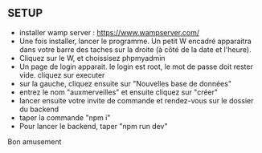 ## SETUP

- installer wamp server : https://www.wampserver.com/
- Une fois installer, lancer le programme. Un petit W encadré apparaitra dans votre barre des taches sur la droite (à
  côté de la date et l'heure).
- Cliquez sur le W, et choissisez phpmyadmin
- Un page de login apparait. le login est root, le mot de passe doit rester vide. cliquez sur executer
- sur la gauche, cliquez ensuite sur "Nouvelles base de données"
- entrez le nom "auxmerveilles" et ensuite cliquez sur "créer"
- lancer ensuite votre invite de commande et rendez-vous sur le dossier du backend
- taper la commande "npm i"
- Pour lancer le backend, taper "npm run dev"

Bon amusement